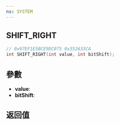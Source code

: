 ```yaml
---
ns: SYSTEM
---
```

## SHIFT_RIGHT

```c
// 0x97EF1E5BCE9DC075 0x352633CA
int SHIFT_RIGHT(int value, int bitShift);
```


## 參數
* **value**: 
* **bitShift**: 

## 返回值
